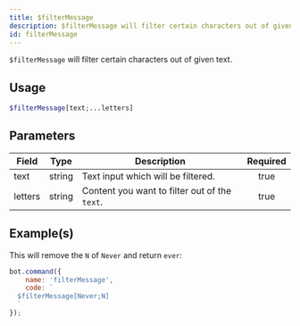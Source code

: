 ```yaml
---
title: $filterMessage
description: $filterMessage will filter certain characters out of given text.
id: filterMessage
---
```


`$filterMessage` will filter certain characters out of given text.

## Usage

```php
$filterMessage[text;...letters]
```

## Parameters

| Field   | Type   | Description                                   | Required |
| ------- | ------ | --------------------------------------------- | :------: |
| text    | string | Text input which will be filtered.            |   true   |
| letters | string | Content you want to filter out of the `text`. |   true   |

## Example(s)

This will remove the `N` of `Never` and return `ever`:

```javascript
bot.command({
    name: 'filterMessage',
    code: `
  $filterMessage[Never;N]
  `
});
```
